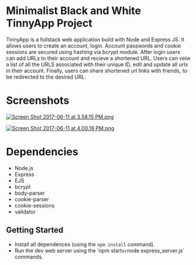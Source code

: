 # Minimalist Black and White TinnyApp Project 

TinnyApp is a fullstack web application build with Node and Express JS. 
It allows users to create an account, login. 
Account passwords and cookie sessions are secured using hashing via bcrypt module.
After login users can add URLs to their account and recieve a shortened URL.
Users can veiw a list of all the URLS associated with their unique ID, 
edit and update all urls in their account.
Finally, users can share shortened url links with friends, to be redirected 
to the desired URL.

# Screenshots

[![Screen Shot 2017-06-11 at 3.58.15 PM.png](https://s16.postimg.org/eqo7h5xd1/Screen_Shot_2017-06-11_at_3.58.15_PM.png)](https://postimg.org/image/cm3ug2vq9/)

[![Screen Shot 2017-06-11 at 4.00.19 PM.png](https://s14.postimg.org/sajabhbu9/Screen_Shot_2017-06-11_at_4.00.19_PM.png)](https://postimg.org/image/k518dbnl9/)

# Dependencies
* Node.js
* Express
* EJS
* bcrypt
* body-parser
* cookie-parser
* cookie-sessions
* validator

## Getting Started

* Install all dependences (using the `npm install` command).
* Run the dev web server using the 'npm start` or `node express_server.js` commands.

